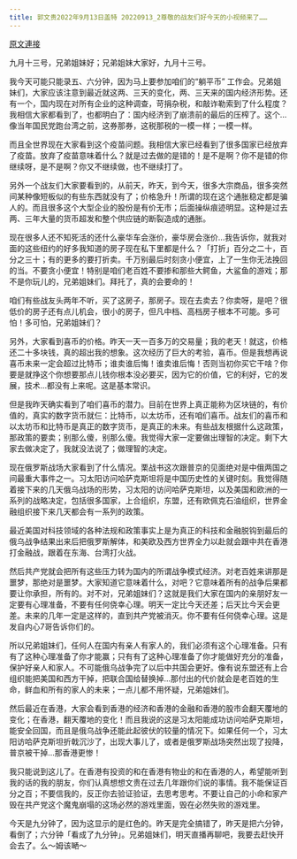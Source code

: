 ```yaml
---
title: 郭文贵2022年9月13日盖特 20220913_2尊敬的战友们好今天的小视频来了……
---
```


[原文連接](https://gnews.org/ThreadView/53481809)

九月十三号，兄弟姐妹好；兄弟姐妹大家好，九月十三号。


我今天可能只能录五、六分钟，因为马上要参加咱们的“躺平币” 工作会。兄弟姐妹们，大家应该注意到最近就这两、三天的变化，两、三天来的国内经济形势。还有一个，国内现在对所有企业的这种调查，苛捐杂税，和敲诈勒索到了什么程度？我相信大家都看到了，也都明白了：国内经济到了崩溃前的最后的压榨了。这个…像当年国民党跑台湾之前，这券那券，这税那税的一模一样；一模一样。


而且全世界现在大家看到这个疫苗问题。我相信大家已经看到了很多国家已经放弃了疫苗。放弃了疫苗意味着什么？就是过去做的是错的！是不是啊？你不是错的你继续呀，是不是啊？你又不继续做，也不继续打了。


另外一个战友们大家要看到的，从前天，昨天，到今天，很多大宗商品，很多突然间某种像短板似的有些东西就没有了；价格急升！所谓的现在这个通胀稳定都是骗人的。而且很多这个大型企业的股份是有价无市；后面操纵痕迹明显。这种是过去两、三年大量的货币超发和整个供应链的断裂造成的通胀。


现在很多人还不知死活的还什么豪华车会涨价，豪华房会涨价…我告诉你，就我对面的这些纽约的好多我知道的房子现在私下里都是什么？「打折」百分之二十，百分之三十；有的更多的要打折卖。千万别最后时刻贪小便宜，上了一生你无法挽回的当。不要贪小便宜！特别是咱们老百姓不要掺和那些大鳄鱼，大鲨鱼的游戏；那不是你玩儿的，兄弟姐妹们。拜托了，真的会要命的！


咱们有些战友头两年不听，买了这房子，那房子。现在去卖去？你卖呀，是吧？很低价的房子还有点儿机会，很小的房子，但凡中档、高档房子根本不可能。多可怕！多可怕，兄弟姐妹们？


另外，大家看到喜币的价格。昨天一天一百多万的交易量；我的老天！就这，价格还二十多块钱，真的超出我的想象。这次经历了巨大的考验，喜币。但是我想再说喜币未来一定会超过比特币；谁卖谁后悔！谁卖谁后悔！否则当初你买它干啥？你要是就挣这个你想要那点儿钱你根本没必要买，因为它的价值，它的利好，它的发展，技术…都没有上来呢。这是基本常识。


但是我昨天确实看到了咱们喜币的潜力。目前在世界上真正能称为区块链的，有价值的，真实的数字货币就仨：比特币，以太坊币，还有咱们喜币。战友们的喜币和以太坊币和比特币是真正的数字货币，是真正的未来。有些战友根据什么这政策，那政策的要卖；别那么傻，别那么傻。我觉得大家一定要做出理智的决定。剩下大家去做决定了，我就没法说了；做理智的决定。


现在俄罗斯战场大家看到了什么情况。栗战书这次跟普京的见面绝对是中俄两国之间最重大事件之一。习太阳访问哈萨克斯坦将是中国历史性的关键时刻。我觉得随着接下来的几天俄乌战场的形势，习太阳的访问哈萨克斯坦，以及美国和欧洲的一系列的战略决定，包括很多国家，上合组织，东盟，还有欧佩克石油组织，世界金融组织接下来几天都会有一系列的政策。


最近美国对科技领域的各种法规和政策事实上是为真正的科技和金融脱钩到最后的俄乌战争结果出来后把俄罗斯解体，和美欧及西方世界全力以赴就会跟中共在香港打金融战，跟着在东海、台湾打火战。


然后共产党就会把所有这些压力转为国内的所谓战争模式经济。对老百姓来讲那是噩梦，那绝对是噩梦。大家知道它意味着什么，对吧？它意味着所有的战争后果都要让你承担，所有的。对不对，兄弟姐妹们？这就是我们大家在国内的亲朋好友一定要有心理准备，不要有任何侥幸心理。明天一定比今天还差；后天比今天会更差。未来的几年一定是这样的，直到共产党被消灭。你不要有任何侥幸心理。这是发自内心7哥告诉你们的。


所以兄弟姐妹们，任何人在国内有亲人有家人的，我们必须有这个心理准备。只有有了这种心理准备了你才能赢；只有有了这种心理准备了你才能做好充分的准备，保护好亲人和家人。不可能俄乌战争完了以后中共国会更好。像有说东盟还有上合组织能把美国和西方干掉，把联合国给替换掉…那付出的代价就会是老百姓的生命，鲜血和所有的家人的未来；一点儿都不用怀疑，兄弟姐妹们。


然后最近在香港，大家会看到香港的经济和香港的金融和香港的股市会翻天覆地的变化；在香港，翻天覆地的变化！而且我说的这是习太阳能成功访问哈萨克斯坦，能安全回国，而且是俄乌战争还能此起彼伏的较量的情况下。如果任何一个，习太阳访哈萨克斯坦折戟沉沙了，出现大事儿了，或者是俄罗斯战场突然出现了投降，普京被干掉…那香港更惨！


我只能说到这儿了。在香港有投资的和在香港有物业的和在香港的人，希望能听到我的话的我的朋友，你们认真想想文贵在过去几年跟你们说的事情。我不能保证百分之百；不要信我的，反正你去验证验证，去思考思考。不要让自己的小命和家产毁在共产党这个魔鬼崩塌的这场必然的游戏里面，毁在必然失败的游戏里。


今天是九分钟了，因为这显示的是红色的。昨天是完全搞错了，昨天是把六分钟，看倒了；六分钟「看成了九分钟」。兄弟姐妹们，明天直播再聊吧，我要去赶快开会去了。么～姆该嗮～
